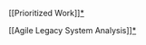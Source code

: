 [[Prioritized Work]][*](http://agilemodeling.com/essays/prioritizedRequirements.html)

[[Agile Legacy System Analysis]][*](http://agilemodeling.com/essays/agileLegacyIntegrationModeling.htm)